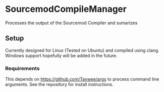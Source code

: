 # SourcemodCompileManager
Processes the output of the Sourcemod Compiler and sumarizes

## Setup
Currently designed for Linux (Tested on Ubuntu) and compiled using clang. Windows support hopefully will be added in the future.

### Requirements
This depends on https://github.com/Taywee/args to process command line arguments. See the repository for install instructions.
